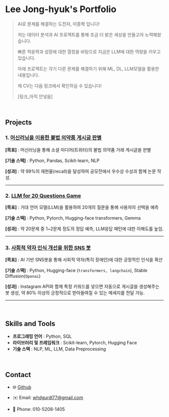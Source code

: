 # Lee Jong-hyuk's Portfolio

> AI로 문제를 해결하는 도전자, 이종혁 입니다!
>
> 저는 데이터 분석과 AI 프로젝트를 통해 조금 더 밝은 세상을 만들고자 노력해왔습니다.
>
> 빠른 적응력과 성장에 대한 열정을 바탕으로 지금은 LLM에 대한 역량을 키우고 있습니다.
>
> 아래 프로젝트는 각기 다른 문제를 해결하기 위해 ML, DL, LLM모델을 활용한 내용입니다.
>
> 제 CV는 다음 링크에서 확인하실 수 있습니다!
>
> [링크_아직 안넣음]

<br>

## Projects



### 1. [머신러닝을 이용한 불법 의약품 게시글 판별](https://github.com/JHyuk2/MyProjects/tree/main/공모전%20-%20머신러닝을%20이용한%20불법%20의약품%20게시글%20판별)

**[목표]** : 머신러닝을 통해 소셜 미디어(트위터)의 불법 의약품 거래 게시글을 판별

**[기술 스택]** : Python, Pandas, Scikit-learn, NLP

**[성과]** : 약 99%의 재현율(recall)을 달성하여 공모전에서 우수상 수상과 함께 논문 작성.



---



### 2. [LLM for 20 Questions Game](https://github.com/JHyuk2/MyProjects/tree/main/Kaggle%20-%20LLM%2020%20questions)

**[목표]** : 거대 언어 모델(LLM)을 활용하여 20개의 질문을 통해 사용자의 선택을 예측

**[기술 스택]** : Python, Pytorch, Hugging-face transformers, Gemma

**[성과]** : 약 20문제 중 1~2문제 정도의 정답 예측, LLM응답 패턴에 대한 이해도를 높임.



---



### 3. [사회적 약자 인식 개선을 위한 SNS 봇](https://github.com/JHyuk2/MyProjects/tree/main/Dacon%20-%20사회적%20약자%20인식%20개선을%20위한%20SNS봇)

**[목표]** : AI 기반 SNS봇을 통해 사회적 약자(특히 장애인)에 대한 긍정적인 인식을 확산

**[기술 스택]** : Python, Hugging-face (`transformers, langchain`), Stable Diffusion(`Openai`)

**[성과]** : Instagram API와 함께 특정 키워드를 넣으면 자동으로 게시글을 생성해주는 봇 생성, 약 80% 이상의 긍정적으로 받아들여질 수 있는 메세지를 전달 가능.



---



<br>



## Skills and Tools

- **프로그래밍 언어** : Python, SQL  
- **라이브러리 및 프레임워크** : Scikit-learn, Pytorch, Hugging Face  
- **기술 스택** : NLP, ML, LLM, Data Preprocessing

<br>



## Contact

- 🌐 [Github](https://github.com/JHyuk2)

- ✉️ Email: whdgurdl77@gmail.com

- :calling: Phone: 010-5208-1405

  




